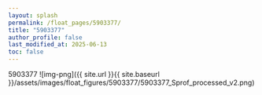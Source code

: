 ```yaml
---
layout: splash
permalink: /float_pages/5903377/
title: "5903377"
author_profile: false
last_modified_at: 2025-06-13
toc: false
---
```

 
5903377
![img-png]({{ site.url }}{{ site.baseurl }}/assets/images/float_figures/5903377/5903377_Sprof_processed_v2.png)